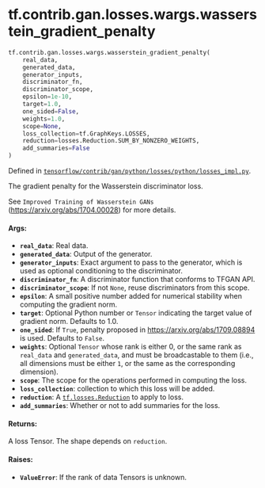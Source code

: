 <div itemscope itemtype="http://developers.google.com/ReferenceObject">
<meta itemprop="name" content="tf.contrib.gan.losses.wargs.wasserstein_gradient_penalty" />
<meta itemprop="path" content="Stable" />
</div>

# tf.contrib.gan.losses.wargs.wasserstein_gradient_penalty

``` python
tf.contrib.gan.losses.wargs.wasserstein_gradient_penalty(
    real_data,
    generated_data,
    generator_inputs,
    discriminator_fn,
    discriminator_scope,
    epsilon=1e-10,
    target=1.0,
    one_sided=False,
    weights=1.0,
    scope=None,
    loss_collection=tf.GraphKeys.LOSSES,
    reduction=losses.Reduction.SUM_BY_NONZERO_WEIGHTS,
    add_summaries=False
)
```



Defined in [`tensorflow/contrib/gan/python/losses/python/losses_impl.py`](/code/stable/tensorflow/contrib/gan/python/losses/python/losses_impl.py).

The gradient penalty for the Wasserstein discriminator loss.

See `Improved Training of Wasserstein GANs`
(https://arxiv.org/abs/1704.00028) for more details.

#### Args:

* <b>`real_data`</b>: Real data.
* <b>`generated_data`</b>: Output of the generator.
* <b>`generator_inputs`</b>: Exact argument to pass to the generator, which is used
    as optional conditioning to the discriminator.
* <b>`discriminator_fn`</b>: A discriminator function that conforms to TFGAN API.
* <b>`discriminator_scope`</b>: If not `None`, reuse discriminators from this scope.
* <b>`epsilon`</b>: A small positive number added for numerical stability when
    computing the gradient norm.
* <b>`target`</b>: Optional Python number or `Tensor` indicating the target value of
    gradient norm. Defaults to 1.0.
* <b>`one_sided`</b>: If `True`, penalty proposed in https://arxiv.org/abs/1709.08894
    is used. Defaults to `False`.
* <b>`weights`</b>: Optional `Tensor` whose rank is either 0, or the same rank as
    `real_data` and `generated_data`, and must be broadcastable to
    them (i.e., all dimensions must be either `1`, or the same as the
    corresponding dimension).
* <b>`scope`</b>: The scope for the operations performed in computing the loss.
* <b>`loss_collection`</b>: collection to which this loss will be added.
* <b>`reduction`</b>: A <a href="../../../../../tf/losses/Reduction.md"><code>tf.losses.Reduction</code></a> to apply to loss.
* <b>`add_summaries`</b>: Whether or not to add summaries for the loss.


#### Returns:

A loss Tensor. The shape depends on `reduction`.


#### Raises:

* <b>`ValueError`</b>: If the rank of data Tensors is unknown.